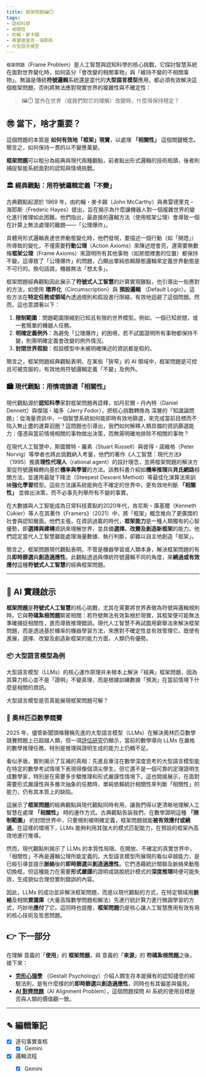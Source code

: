 ```yaml
---
title: 框架問題🖼️⏱️
tags:
- 認知科學
- 相關性
- 約翰・麥卡錫
- 弗雷德里克・海耶斯
- 大型語言模型
---
```


`框架問題`（Frame Problem）是人工智慧與認知科學的核心挑戰，它探討智慧系統在面對世界變化時，如何區分「會改變的相關事物」與「維持不變的不相關事物」。無論是傳統**符號邏輯**系統還是當代的**大型語言模型**應用，都必須有效解決這個框架問題，否則將無法應對現實世界的複雜性與不確定性：

> 🖼️⏱️ 當外在世界（或我們對它的理解）改變時，什麼得保持穩定？

## ㉄ 當下，啥才重要？

這個問題的本質是 **如何有效地「框架」現實**，以處理 **「相關性」** 這個關鍵概念。簡言之，如何保持一貫的以不變應萬變。

**框架問題**可以粗分為經典與現代兩種觀點，前者點出形式邏輯的技術瓶頸，後者則捕捉智能系統面對的認知與情境挑戰。

### 🏛️ 經典觀點：用符號邏輯定義「不變」

古典觀點起源於 1969 年，由約翰・麥卡錫（John McCarthy）與弗雷德里克・海耶斯（Frederic Hayes）提出，旨在揭示為什麼讓機器人對一個複雜世界的變化進行推理如此困難。他們指出，最直接的邏輯方法（使用框架公理）會導致一個在計算上無法處理的難題——「公理爆炸」。

具體用形式邏輯表達世界動態變化時，他們發現，要描述一個行動（如「開燈」）所導致的變化，不僅需要**行動公理**（Action Axioms）來陳述燈會亮，還需要無數條**框架公理**（Frame Axioms）來證明所有其他事物（如房間裡書的位置）都保持不變。這導致了「公理爆炸」的問題，凸顯出單純依賴靜態邏輯來定義世界動態是不可行的。換句話說，機器無法「想太多」。

框架問題經典觀點因此展示了**符號式人工智慧**的計算實現難點，也引導出一些應對的方法，如使用 **環界化**（Circumscription）與 **預設邏輯** （Default Logic）。這些方法在**特定任務或領域**內透過規則和假設進行限縮，有效地迴避了這個問題。然而，這也意謂著以下：

1. **限制範圍**：問題範圍限縮到已知且有限的世界模型。例如，一個已知房間，或一套簡單的機器人任務。
2. **明確定義例外**：為避免「公理爆炸」的困境，若不試圖證明所有事物都保持不變，則需明確定義會改變的例外情況。
3. **封閉世界假設**：假設模型中未被明確陳述的資訊都是假的。

簡言之，框架問題經典觀點表明，在某些「狹窄」的 AI 領域中，框架問題是可控且可被克服的，有效地用符號邏輯定義「不變」及例外。

### 🏙️ 現代觀點：用情境篩選「相關性」

現代觀點源於**認知科學**家對框架問題再詮釋，如丹尼爾・丹內特（Daniel Dennett）與傑瑞・福多（Jerry Fodor），把核心挑戰轉換為
深層的「知識論問題」：從海量資訊中，一個智慧系統如何能即時有效地篩選，來完成當前目標而不陷入無止盡的運算迴圈？這問題也引導出，我們如何解釋人類具備的資訊篩選能力：僅憑與當前情境相關的事物做出決策，而無需明確地排除不相關的事物？

在現代人工智慧中，斯圖爾特・羅素（Stuart Russell）與彼得・諾維格（Peter Norvig）等學者也將此挑戰納入考量，他們的著作《人工智慧：現代方法》（1995）推廣**理性代理人**（rational agent）的設計理念，並將框架問題的解決方案從符號邏輯轉向基於**機率與學習**的方法。該教科書介紹如**機率推理**與**貝氏網路**相關方法，並運用最陡下降法（Steepest Descent Method）等最佳化演算法來訓練**強化學習**模型。這些方法讓系統能夠在不確定的世界中，更有效地判斷 **「相關性」** 並做出決策，而不必事先列舉所有不變的事實。

在大數據與人工智能成為日常科技賣點的2020年代，肯尼斯・庫基爾（Kenneth Cukier）等人在其著作《Framers》（2021）中，將「框架」概念推向了更廣闊的社會與認知層面。他們主張，在資訊過載的時代，**框架能力**是一種人類獨有的心智優勢，即**選擇與建構**資訊來理解世界，並具備**選擇、改變及創造新框架**的能力。他們認定當代人工智慧雖能處理海量數據、執行判斷，卻難以自主地創造「框架」。

簡言之，框架問題現代觀點表明，不管是機器學習或人類本身，解決框架問題的有具**即時篩選**與**創造適應性**。此觀點透過與傳統符號邏輯不同的角度，來**繞過或有效應付**這種**符號式人工智慧**的經典框架問題。

---
## 📌 AI 實踐啟示

**框架問題**是**符號式人工智慧**的核心挑戰，尤其在需要將世界表徵為符號與邏輯規則時。它與**符碼紮根問題**緊密相關：若符號無法有效紮根於現實，其框架便可能無法準確捕捉相關性，進而導致推理錯誤。現代人工智慧不再試圖用窮舉法來解決框架問題，而是透過基於機率的機器學習方法，來應對不確定性並有效管理它。既使有進展，選擇、改變及創造新框架的能力方面，人類仍有優勢。

### 📦 大型語言模型為例

大型語言模型（LLMs）的核心運作原理并未根本上解決「經典」框架問題，因為其算力核心並不是「證明」不變真理，而是根據訓練數據「預測」在當前情境下什麼是相關的資訊。

大型語言模型是否真能展現框架問題可解？

### 🥇 奧林匹亞數學競賽

2025 年，儘管新聞頭條聲稱先進的大型語言模型（LLMs）在解決奧林匹亞數學競賽問題上已超越人類，但一項[評估研究](https://arxiv.org/abs/2503.21934)仍顯示，當前的數學導向 LLMs 在嚴格的數學推理任務，特別是推理與證明生成的能力上仍顯不足。

看似矛盾，實則揭示了互補的真相：先進且專注在數學深度思考的大型語言模型能在特定的數學考試情境下表現得像個頂尖學生，但它還不是一個可靠的定理證明生成數學家，特別是在需要多步驟推理和形式嚴謹性情境下。這也間接展示，在面對需要形式嚴謹性與多層次抽象的任務時，單純依賴統計相關性來判斷「相關性」的能力，仍有其本質上的缺陷。

這展示了**框架問題**的經典觀點與現代觀點同時有用，讓我們得以更清晰地理解人工智慧在處理 **「相關性」** 時的運作方式。古典觀點告訴我們，在數學證明這種 **「限制範圍」** 的封閉世界中，只要規則被明確定義，框架問題就能**被有效應付或繞過**。在這樣的環境下，LLMs 能夠利用其強大的模式匹配能力，在預設的框架內高效地進行推導。

然而，現代觀點則揭示了 LLMs 的本質性局限。在開放、不確定的真實世界中，「相關性」不再是邏輯公理所能定義的。大型語言模型所展現的看似卓越能力，是已經引導並提示**脈絡**後的**即時篩選**與**創造適應性**。它們憑藉統計關聯及脈絡來動態切換框，但這種能力在需要**形式嚴謹**的證明或跳脫統計模式的**深度推理**時便可能失效，生成貌似合理但實則錯誤的內容。

因此，LLMs 的成功並非解決框架問題，而是以現代觀點的方式，在特定領域用**脈絡**及相關**資識庫**（大量高階數學問題和解法）先進行統計算力進行微調學習的方式，巧妙地**應付**了它。這同時也提醒，**框架問題**仍是核心讓人工智慧應用有效有用的核心技術及哲思問題。


## 👉 下一部分

在理解 意義的「**使用**」的 **框架問題**，與 意義的「**來源**」的 **符碼紮根問題**之後， 接下來：
* **[完形心理學](01-05-Gestalt_Psychology.zh-hant)** （Gestalt Psychology）介紹人類生存本能擁有的認知捷思的經驗法則，是有什麼樣的的**即時篩選**與**創造適應性**，同時也有其偏差與偏見。
* **[AI 對齊問題](05-02-AI_alignment.zh-hant)**（AI Alignment Problem），這個問題探問 AI 系統的使用目標是否與人類的價值觀一致。

***

## ✎ 編輯筆記

- [x] 逐句事實查核 
	- [x] Gemini 
- [x] 邏輯流程
	- [x] Gemini 

